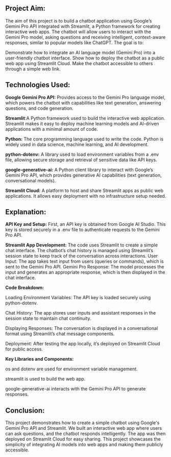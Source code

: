 ## Project Aim:
The aim of this project is to build a chatbot application using Google’s Gemini Pro API integrated with Streamlit, a Python framework for creating interactive web apps. The chatbot will allow users to interact with the Gemini Pro model, asking questions and receiving intelligent, context-aware responses, similar to popular models like ChatGPT. The goal is to:

Demonstrate how to integrate an AI language model (Gemini Pro) into a user-friendly chatbot interface.
Show how to deploy the chatbot as a public web app using Streamlit Cloud.
Make the chatbot accessible to others through a simple web link.
## Technologies Used:
**Google Gemini Pro API:** Provides access to the Gemini Pro language model, which powers the chatbot with capabilities like text generation, answering questions, and code generation.

**Streamlit**:A Python framework used to build the interactive web application. Streamlit makes it easy to deploy machine learning models and AI-driven applications with a minimal amount of code.

**Python:** The core programming language used to write the code. Python is widely used in data science, machine learning, and AI development.

**python-dotenv:** A library used to load environment variables from a .env file, allowing secure storage and retrieval of sensitive data like API keys.

**google-generative-ai:** A Python client library to interact with Google’s Gemini Pro API, which provides generative AI capabilities (text generation, conversational models).

**Streamlit Cloud:** A platform to host and share Streamlit apps as public web applications. It allows easy deployment with no infrastructure setup needed.
## Explanation:
**API Key and Setup:** First, an API key is obtained from Google AI Studio. This key is stored securely in a .env file to authenticate requests to the Gemini Pro API.

**Streamlit App Development:** 
The code uses Streamlit to create a simple chat interface.
The chatbot’s chat history is managed using Streamlit’s session state to keep track of the conversation across interactions.
User Input: The app takes text input from users (queries or commands), which is sent to the Gemini Pro API.
Gemini Pro Response: The model processes the input and generates an appropriate response, which is then displayed in the chat interface.

**Code Breakdown:**

Loading Environment Variables: The API key is loaded securely using python-dotenv.

Chat History: The app stores user inputs and assistant responses in the session state to maintain chat continuity.

Displaying Responses: The conversation is displayed in a conversational format using Streamlit’s chat message components.

Deployment: After testing the app locally, it’s deployed on Streamlit Cloud for public access.

**Key Libraries and Components:**

os and dotenv are used for environment variable management.

streamlit is used to build the web app.

google-generative-ai interacts with the Gemini Pro API to generate responses.

## Conclusion:
This project demonstrates how to create a simple chatbot using Google's Gemini Pro API and Streamlit. We built an interactive web app where users can ask questions, and the chatbot responds intelligently. The app was then deployed on Streamlit Cloud for easy sharing. This project showcases the simplicity of integrating AI models into web apps and making them publicly accessible.
